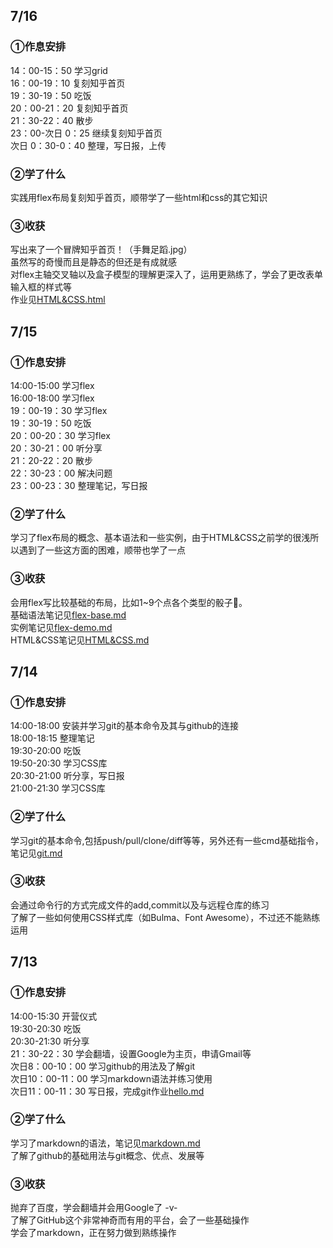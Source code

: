 ## 7/16
### ①作息安排
14：00-15：50 学习grid    
16：00-19：10 复刻知乎首页   
19：30-19：50 吃饭    
20：00-21：20 复刻知乎首页    
21：30-22：40 散步    
23：00-次日 0：25 继续复刻知乎首页   
次日 0：30-0：40 整理，写日报，上传   

### ②学了什么
实践用flex布局复刻知乎首页，顺带学了一些html和css的其它知识  

### ③收获
写出来了一个冒牌知乎首页！（手舞足蹈.jpg）   
虽然写的奇慢而且是静态的但还是有成就感    
对flex主轴交叉轴以及盒子模型的理解更深入了，运用更熟练了，学会了更改表单输入框的样式等   
作业见[HTML&CSS.html](./Tasks/HTML&CSS.html)   


## 7/15
### ①作息安排
14:00-15:00 学习flex  
16:00-18:00 学习flex  
19：00-19：30 学习flex  
19：30-19：50 吃饭  
20：00-20：30 学习flex  
20：30-21：00 听分享  
21：20-22：20 散步  
22：30-23：00 解决问题  
23：00-23：30 整理笔记，写日报  

### ②学了什么
学习了flex布局的概念、基本语法和一些实例，由于HTML&CSS之前学的很浅所以遇到了一些这方面的困难，顺带也学了一点  

### ③收获
会用flex写比较基础的布局，比如1~9个点各个类型的骰子🎲。  
基础语法笔记见[flex-base.md](./Notes/flex-base.md)   
实例笔记见[flex-demo.md](./Notes/flex-demo.md)   
HTML&CSS笔记见[HTML&CSS.md](./Notes/HTML&CSS.md)   


## 7/14
### ①作息安排
14:00-18:00 安装并学习git的基本命令及其与github的连接    
18:00-18:15 整理笔记  
19:30-20:00 吃饭  
19:50-20:30 学习CSS库  
20:30-21:00 听分享，写日报  
21:00-21:30 学习CSS库   
### ②学了什么
学习git的基本命令,包括push/pull/clone/diff等等，另外还有一些cmd基础指令，笔记见[git.md](./Notes/git.md)    
### ③收获
会通过命令行的方式完成文件的add,commit以及与远程仓库的练习  
了解了一些如何使用CSS样式库（如Bulma、Font Awesome），不过还不能熟练运用


## 7/13
### ①作息安排
14:00-15:30 开营仪式  
19:30-20:30 吃饭  
20:30-21:30 听分享  
21：30-22：30 学会翻墙，设置Google为主页，申请Gmail等  
次日8：00-10：00 学习github的用法及了解git  
次日10：00-11：00 学习markdown语法并练习使用  
次日11：00-11：30 写日报，完成git作业[hello.md](./Tasks/hello.md)  
### ②学了什么
学习了markdown的语法，笔记见[markdown.md](./Notes/markdown.md)  
了解了github的基础用法与git概念、优点、发展等  
### ③收获
抛弃了百度，学会翻墙并会用Google了 -v-  
了解了GitHub这个非常神奇而有用的平台，会了一些基础操作  
学会了markdown，正在努力做到熟练操作
